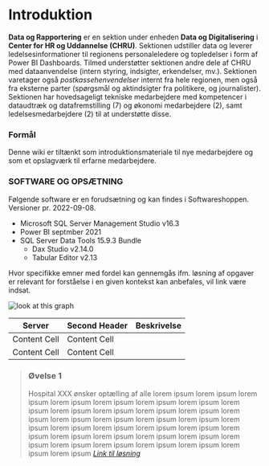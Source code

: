 # Introduktion
**Data og Rapportering** er en sektion under enheden **Data og Digitalisering** i **Center for HR og Uddannelse (CHRU)**. Sektionen udstiller data og leverer ledelsesinformationer til regionens personaleledere og topledelser i form af Power BI Dashboards. Tilmed understøtter sektionen andre dele af CHRU med dataanvendelse (intern styring, indsigter, erkendelser, mv.). Sektionen varetager også *postkassehenvendelser* internt fra hele regionen, men også fra eksterne parter (spørgsmål og aktindsigter fra politikere, og journalister). 
Sektionen har hovedsageligt tekniske medarbejdere med kompetencer i dataudtræk og datafremstilling (7) og økonomi medarbejdere (2), samt ledelsesmedarbejdere (2) til at understøtte disse.

### Formål
Denne wiki er tiltænkt som introduktionsmateriale til nye medarbejdere og som et opslagværk til erfarne medarbejdere.

### SOFTWARE OG OPSÆTNING
Følgende software er en forudsætning og kan findes i Softwareshoppen. Versioner pr. 2022-09-08.

* Microsoft SQL Server Management Studio v16.3
* Power BI septmber 2021
* SQL Server Data Tools 15.9.3 Bundle
  * Dax Studio v2.14.0
  * Tabular Editor v2.13

Hvor specifikke emner med fordel kan gennemgås ifm. løsning af opgaver er relevant for forståelse i en given kontekst kan anbefales, vil link være indsat.

![look at this graph](https://i.imgur.com/6yP0S45.png)

| Server        | Second Header | Beskrivelse |
| ------------- | ------------- |-------------|
| Content Cell  | Content Cell  |             |
| Content Cell  | Content Cell  |             |


> ### **Øvelse 1**
> Hospital XXX ønsker optælling af alle lorem ipsum lorem ipsum lorem ipsum lorem ipsum lorem ipsum lorem ipsum lorem ipsum lorem ipsum lorem ipsum lorem ipsum lorem ipsum lorem ipsum lorem ipsum lorem ipsum lorem ipsum lorem ipsum lorem ipsum lorem ipsum lorem ipsum lorem ipsum lorem ipsum lorem ipsum lorem ipsum lorem ipsum lorem ipsum lorem ipsum lorem ipsum lorem ipsum lorem ipsum lorem ipsum lorem ipsum lorem ipsum lorem ipsum lorem ipsum 
>*[Link til løsning](https://github.com/MedTekHuset/CHRU-DATA/blob/main/exercise_1.sql)*
